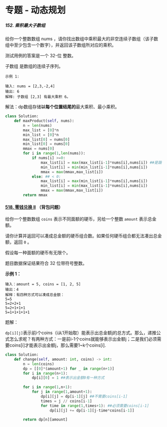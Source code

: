 # 专题 - 动态规划

##### 152. 乘积最大子数组

给你一个整数数组 nums ，请你找出数组中乘积最大的非空连续子数组（该子数组中至少包含一个数字），并返回该子数组所对应的乘积。

测试用例的答案是一个 32-位 整数。

子数组 是数组的连续子序列。

```
示例 1:

输入: nums = [2,3,-2,4]
输出: 6
解释: 子数组 [2,3] 有最大乘积 6。
```

解法：dp数组存储**以每个位置结尾的**最大乘积、最小乘积。

```python
class Solution:
    def maxProduct(self, nums):
        n = len(nums)
        max_list = [0]*n
        min_list = [0]*n
        max_list[0] = nums[0]
        min_list[0] = nums[0]
        mmax = nums[0]
        for i in range(1,len(nums)):
            if nums[i] >=0:
                max_list[i] = max(max_list[i-1]*nums[i],nums[i]) ##是跟前面的一起乘，还是把前面都扔了？
                min_list[i] = min(min_list[i-1]*nums[i],nums[i])
                mmax = max(mmax,max_list[i])
            else: ## < 0:
                max_list[i] = max(min_list[i-1]*nums[i],nums[i])
                min_list[i] = min(max_list[i-1]*nums[i],nums[i])
                mmax = max(mmax,max_list[i])
        return mmax
```



#### [518. 零钱兑换 II](https://leetcode-cn.com/problems/coin-change-2/) （背包问题）

给你一个整数数组 `coins` 表示不同面额的硬币，另给一个整数 `amount` 表示总金额。

请你计算并返回可以凑成总金额的硬币组合数。如果任何硬币组合都无法凑出总金额，返回 `0` 。

假设每一种面额的硬币有无限个。 

题目数据保证结果符合 32 位带符号整数。

**示例 1：**

```
输入：amount = 5, coins = [1, 2, 5]
输出：4
解释：有四种方式可以凑成总金额：
5=5
5=2+2+1
5=2+1+1+1
5=1+1+1+1+1
```

题解：

`dp[i][j]`表示前i个coins（i从1开始取）能表示出总金额j的总方式。那么，递推公式怎么求呢？有两种方式：一是前i-1个coins就能够表示出金额j；二是我们必须需要coins[i]才能表示出金额j，那么需要1~k个coins[i].

```python
class Solution:
    def change(self, amount: int, coins) -> int:
        n = len(coins)
        dp = [[0]*(amount+1) for _ in range(n+1)]
        for i in range(n+1):
            dp[i][0] = 1 ##表示出金额0有一种方式
            
        for i in range(1,n+1):
            for j in range(1,amount+1):
                dp[i][j] = dp[i-1][j] ##不需要coins[i-1]
                times = j // coins[i-1]
                for time in range(1,times+1): ##必须需要coins[i-1]
                    dp[i][j] += dp[i-1][j-time*coins[i-1]]
                
        return dp[n][amount]
```

